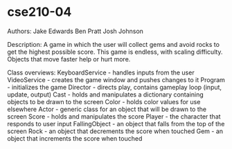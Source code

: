 # cse210-04

Authors:
        Jake Edwards
        Ben Pratt
        Josh Johnson

Description:
        A game in which the user will collect gems and avoid rocks to get the highest possible score.
        This game is endless, with scaling difficulty. Objects that move faster help or hurt more.

Class overviews:
        KeyboardService     - handles inputs from the user
        VideoService        - creates the game window and pushes changes to it
        Program             - initializes the game
        Director            - directs play, contains gameplay loop (input, update, output)
        Cast                - holds and manipulates a dictionary containing objects to be drawn to the screen
        Color               - holds color values for use elsewhere
        Actor               - generic class for an object that will be drawn to the screen
            Score           - holds and manipulates the score
            Player          - the character that responds to user input
            FallingObject   - an object that falls from the top of the screen
                Rock        - an object that decrements the score when touched
                Gem         - an object that increments the score when touched